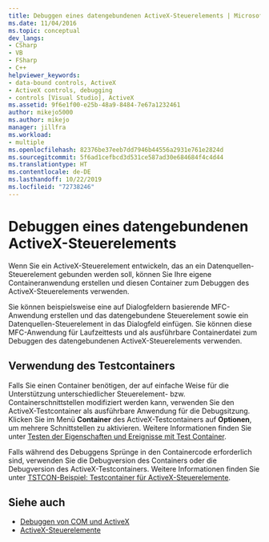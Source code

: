 ```yaml
---
title: Debuggen eines datengebundenen ActiveX-Steuerelements | Microsoft-Dokumentation
ms.date: 11/04/2016
ms.topic: conceptual
dev_langs:
- CSharp
- VB
- FSharp
- C++
helpviewer_keywords:
- data-bound controls, ActiveX
- ActiveX controls, debugging
- controls [Visual Studio], ActiveX
ms.assetid: 9f6e1f00-e25b-48a9-8484-7e67a1232461
author: mikejo5000
ms.author: mikejo
manager: jillfra
ms.workload:
- multiple
ms.openlocfilehash: 82376be37eeb7dd7946b44556a2931e761e2824d
ms.sourcegitcommit: 5f6ad1cefbcd3d531ce587ad30e684684f4c4d44
ms.translationtype: HT
ms.contentlocale: de-DE
ms.lasthandoff: 10/22/2019
ms.locfileid: "72738246"
---
```

# <a name="debugging-a-data-bound-activex-control"></a>Debuggen eines datengebundenen ActiveX-Steuerelements
Wenn Sie ein ActiveX-Steuerelement entwickeln, das an ein Datenquellen-Steuerelement gebunden werden soll, können Sie Ihre eigene Containeranwendung erstellen und diesen Container zum Debuggen des ActiveX-Steuerelements verwenden.

 Sie können beispielsweise eine auf Dialogfeldern basierende MFC-Anwendung erstellen und das datengebundene Steuerelement sowie ein Datenquellen-Steuerelement in das Dialogfeld einfügen. Sie können diese MFC-Anwendung für Laufzeittests und als ausführbare Containerdatei zum Debuggen des datengebundenen ActiveX-Steuerelements verwenden.

## <a name="using-the-test-container"></a>Verwendung des Testcontainers
 Falls Sie einen Container benötigen, der auf einfache Weise für die Unterstützung unterschiedlicher Steuerelement- bzw. Containerschnittstellen modifiziert werden kann, verwenden Sie den ActiveX-Testcontainer als ausführbare Anwendung für die Debugsitzung. Klicken Sie im Menü **Container** des ActiveX-Testcontainers auf **Optionen**, um mehrere Schnittstellen zu aktivieren. Weitere Informationen finden Sie unter [Testen der Eigenschaften und Ereignisse mit Test Container](/cpp/mfc/testing-properties-and-events-with-test-container).

 Falls während des Debuggens Sprünge in den Containercode erforderlich sind, verwenden Sie die Debugversion des Containers oder die Debugversion des ActiveX-Testcontainers. Weitere Informationen finden Sie unter [TSTCON-Beispiel: Testcontainer für ActiveX-Steuerelemente](https://msdn.microsoft.com/library/72fa40ef-27d3-400c-813f-10b03236e600).

## <a name="see-also"></a>Siehe auch
- [Debuggen von COM und ActiveX](../debugger/com-and-activex-debugging.md)
- [ActiveX-Steuerelemente](/cpp/mfc/activex-controls)